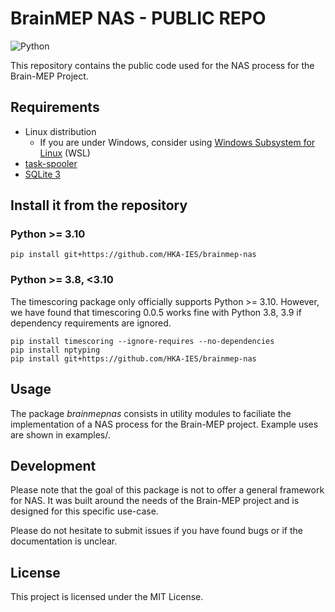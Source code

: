 # BrainMEP NAS - PUBLIC REPO

![Python](https://img.shields.io/badge/python-3.8|3.9|3.10|3.11|3.12|3.13-blue.svg)

This repository contains the public code used for the NAS process for the
Brain-MEP Project.

## Requirements
- Linux distribution
  - If you are under Windows, consider using [Windows Subsystem for Linux](https://learn.microsoft.com/en-us/windows/wsl/install) (WSL)
- [task-spooler](https://github.com/justanhduc/task-spooler)
- [SQLite 3](https://sqlite.org/)

## Install it from the repository

### Python >= 3.10
```
pip install git+https://github.com/HKA-IES/brainmep-nas
```

### Python >= 3.8, <3.10
The timescoring package only officially supports Python >= 3.10. However, we 
have found that timescoring 0.0.5 works fine with Python 3.8, 3.9 if dependency
requirements are ignored. 
```
pip install timescoring --ignore-requires --no-dependencies
pip install nptyping
pip install git+https://github.com/HKA-IES/brainmep-nas
```

## Usage
The package *brainmepnas* consists in utility modules to faciliate the 
implementation of a NAS process for the Brain-MEP project. Example uses are
shown in examples/.

## Development
Please note that the goal of this package is not to offer a general framework 
for NAS. It was built around the needs of the Brain-MEP project and is designed
for this specific use-case.

Please do not hesitate to submit issues if you have found bugs or if the
documentation is unclear.

## License
This project is licensed under the MIT License.
